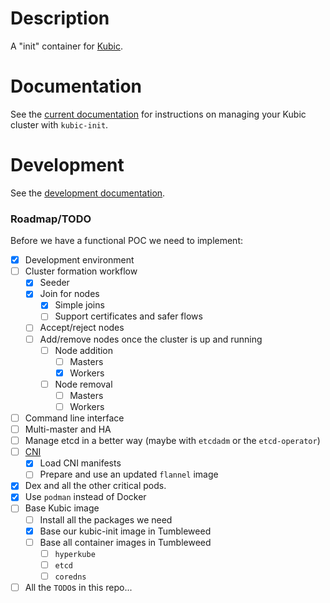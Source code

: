 # Description

A "init" container for [Kubic](https://en.opensuse.org/Portal:Kubic).

# Documentation

See the [current documentation](docs/README.md) for instructions on managing
your Kubic cluster with `kubic-init`.

# Development

See the [development documentation](docs/devel.md).

### Roadmap/TODO

Before we have a functional POC we need to implement:

* [X] Development environment
* [ ] Cluster formation workflow
  * [X] Seeder
  * [X] Join for nodes
    * [X] Simple joins
    * [ ] Support certificates and safer flows
  * [ ] Accept/reject nodes
  * [ ] Add/remove nodes once the cluster is up and running
    * [ ] Node addition
      * [ ] Masters
      * [X] Workers
    * [ ] Node removal
      * [ ] Masters
      * [ ] Workers
* [ ] Command line interface
* [ ] Multi-master and HA
* [ ] Manage etcd in a better way (maybe with `etcdadm` or the `etcd-operator`)
* [ ] [CNI](pkg/cni)
  * [X] Load CNI manifests
  * [ ] Prepare and use an updated `flannel` image
* [X] Dex and all the other critical pods.
* [X] Use `podman` instead of Docker
* [ ] Base Kubic image
  * [ ] Install all the packages we need
  * [X] Base our kubic-init image in Tumbleweed
  * [ ] Base all container images in Tumbleweed
    * [ ] `hyperkube`
    * [ ] `etcd`
    * [ ] `coredns`
* [ ] All the `TODO`s in this repo...
